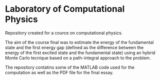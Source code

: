 # Laboratory of Computational Physics
Repository created for a cource on computational physics. 

The aim of the course final was to estimate the energy of the fundamental state and the first energy gap (defined as the difference between the energy of the first excited state and the fundamental state) using an hybrid Monte Carlo tecnique based on a path-integral approach to the problem.

The repository contatins some of the MATLAB code used for the computation as well as the PDF file for the final essay. 

